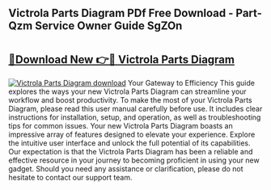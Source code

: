 ## Victrola Parts Diagram PDf Free Download - Part-Qzm Service Owner Guide SgZOn

# <h2><a href="http://dfl3ct.blite.top/?on=Victrola+Parts+Diagram">🔗Download New 👉🔴 Victrola Parts Diagram</a></h2>

[![Victrola Parts Diagram download](https://i.imgur.com/lujVjoI.png)](http://dfl3ct.blite.top/?on=Victrola+Parts+Diagram)
Your Gateway to Efficiency This guide explores the ways your new Victrola Parts Diagram can streamline your workflow and boost productivity. To make the most of your Victrola Parts Diagram, please read this user manual carefully before use. It includes clear instructions for installation, setup, and operation, as well as troubleshooting tips for common issues. Your new Victrola Parts Diagram boasts an impressive array of features designed to elevate your experience. Explore the intuitive user interface and unlock the full potential of its capabilities. Our expectation is that the Victrola Parts Diagram has been a reliable and effective resource in your journey to becoming proficient in using your new gadget. Should you need any assistance or clarification, please do not hesitate to contact our support team.
